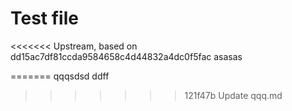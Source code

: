 # Test file

<<<<<<< Upstream, based on dd15ac7df81ccda9584658c4d44832a4dc0f5fac
asasas




=======
qqqsdsd
ddff
>>>>>>> 121f47b Update qqq.md
